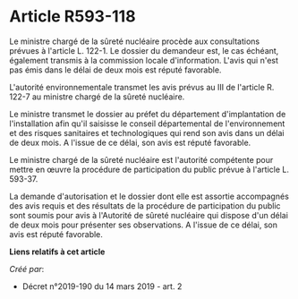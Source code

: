 # Article R593-118

Le ministre chargé de la sûreté nucléaire procède aux consultations prévues à l'article L. 122-1. Le dossier du demandeur
est, le cas échéant, également transmis à la commission locale d'information. L'avis qui n'est pas émis dans le délai de deux
mois est réputé favorable.

L'autorité environnementale transmet les avis prévus au III de l'article R. 122-7 au ministre chargé de la sûreté nucléaire.

Le ministre transmet le dossier au préfet du département d'implantation de l'installation afin qu'il saisisse le conseil
départemental de l'environnement et des risques sanitaires et technologiques qui rend son avis dans un délai de deux mois. A
l'issue de ce délai, son avis est réputé favorable.

Le ministre chargé de la sûreté nucléaire est l'autorité compétente pour mettre en œuvre la procédure de participation du
public prévue à l'article L. 593-37.

La demande d'autorisation et le dossier dont elle est assortie accompagnés des avis requis et des résultats de la procédure
de participation du public sont soumis pour avis à l'Autorité de sûreté nucléaire qui dispose d'un délai de deux mois pour
présenter ses observations. A l'issue de ce délai, son avis est réputé favorable.

**Liens relatifs à cet article**

_Créé par_:

  - Décret n°2019-190 du 14 mars 2019 - art. 2
